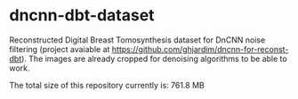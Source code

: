 # dncnn-dbt-dataset

Reconstructed Digital Breast Tomosynthesis dataset for DnCNN noise filtering (project avaiable at https://github.com/ghjardim/dncnn-for-reconst-dbt). The images are already cropped for denoising algorithms to be able to work.

The total size of this repository currently is: 761.8 MB

